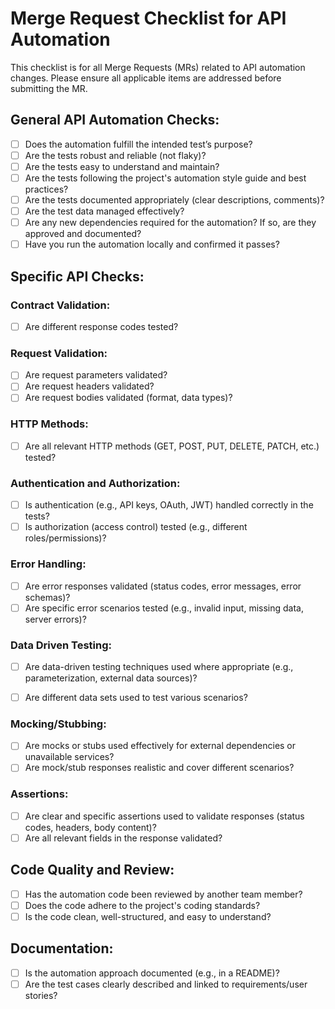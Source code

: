# Merge Request Checklist for API Automation

This checklist is for all Merge Requests (MRs) related to API automation changes. Please ensure all applicable items are addressed before submitting the MR.

## General API Automation Checks:

* [ ] Does the automation fulfill the intended test’s purpose?
* [ ] Are the tests robust and reliable (not flaky)?
* [ ] Are the tests easy to understand and maintain?
* [ ] Are the tests following the project's automation style guide and best practices?
* [ ] Are the tests documented appropriately (clear descriptions, comments)?
* [ ] Are the test data managed effectively?
* [ ] Are any new dependencies required for the automation? If so, are they approved and documented?
* [ ] Have you run the automation locally and confirmed it passes?

## Specific API Checks:

### Contract Validation:

* [ ] Are different response codes tested?

### Request Validation:

* [ ] Are request parameters validated?
* [ ] Are request headers validated?
* [ ] Are request bodies validated (format, data types)?

### HTTP Methods:

* [ ] Are all relevant HTTP methods (GET, POST, PUT, DELETE, PATCH, etc.) tested?

### Authentication and Authorization:

* [ ] Is authentication (e.g., API keys, OAuth, JWT) handled correctly in the tests?
* [ ] Is authorization (access control) tested (e.g., different roles/permissions)?

### Error Handling:

* [ ] Are error responses validated (status codes, error messages, error schemas)?
* [ ] Are specific error scenarios tested (e.g., invalid input, missing data, server errors)?

### Data Driven Testing:

* [ ] Are data-driven testing techniques used where appropriate (e.g., parameterization, external data sources)?
* [ ] Are different data sets used to test various scenarios?



### Mocking/Stubbing:

* [ ] Are mocks or stubs used effectively for external dependencies or unavailable services?
* [ ] Are mock/stub responses realistic and cover different scenarios?

### Assertions:


* [ ] Are clear and specific assertions used to validate responses (status codes, headers, body content)?
* [ ] Are all relevant fields in the response validated?

## Code Quality and Review:

* [ ] Has the automation code been reviewed by another team member?
* [ ] Does the code adhere to the project's coding standards?
* [ ] Is the code clean, well-structured, and easy to understand?

## Documentation:

* [ ] Is the automation approach documented (e.g., in a README)?
* [ ] Are the test cases clearly described and linked to requirements/user stories?